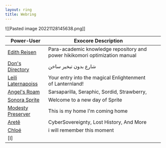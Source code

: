 ```yaml
---
layout: ring
title: Webring
---
```

![[Pasted image 20221128145638.png]]


| Power-User                                           | Exocore Description                                                         |     |     |
| ---------------------------------------------------- | --------------------------------------------------------------------------- | --- | --- |
| [Edith Reisen](http://reisen.netlify.app/)           | Para-academic knowledge repository and power hikikomori optimization manual |     |     |
| [Don's Directory](http://dons.directory/)            | شارع بدون تبخير ساخن                                                        |     |     |
| [Leili Laternapoiss](https://leili.netlify.app/)     | Your entry into the magical Enlightenment of Lanternland!                   |     |     |
| [Angel's Roam](https://eplenas.neocities.org/)       | Sarsaparilla, Seraphic, Sordid, Strawberry,                                 |     |     |
| [Sonora Sprite](https://spritecore.netlify.app/)     | Welcome to a new day of Sprite                                              |     |     |
| [Modesty Preserver](https:s//disengagea.toikos.net/) | This is my home I'm coming home                                             |     |     |
| [Aretê](https://primecult.one)                       | CyberSovereignty, Lost History, And More                                    |     |     |
| [Chloé](https://waifmaterial.com/)                   | i will remember this moment                                                 |     |     |
| [I]                                                     |                                                                             |     |     |